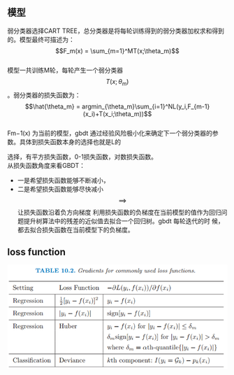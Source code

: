 ## 模型

弱分类器选择CART TREE，总分类器是将每轮训练得到的弱分类器加权求和得到的。模型最终可描述为：  
    $$F_m(x) = \sum_{m=1}^MT(x;\theta_m)$$  
模型一共训练M轮，每轮产生一个弱分类器$$T(x;\theta_m)$$。弱分类器的损失函数为：  
    $$\hat{\theta_m}  = argmin_{\theta_m}\sum_{i=1}^NL(y_i,F_{m-1}(x_i)+T(x_i;\theta_m))$$  
Fm−1\(x\)  为当前的模型，gbdt 通过经验风险极小化来确定下一个弱分类器的参数。具体到损失函数本身的选择也就是L的

选择，有平方损失函数，0-1损失函数，对数损失函数。  
    从损失函数角度来看GBDT：

* 一是希望损失函数能够不断减小，
* 二是希望损失函数能够尽快减小 $$\implies$$ 让损失函数沿着负方向梯度
  利用损失函数的负梯度在当前模型的值作为回归问题提升树算法中的残差的近似值去拟合一个回归树。gbdt 每轮迭代的时
  候，都去拟合损失函数在当前模型下的负梯度。

## loss function

![](/assets/1.1.2GBDT_Loss.png)

